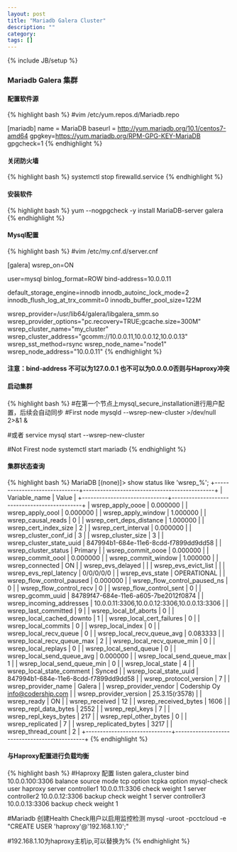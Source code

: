 ```yaml
---
layout: post
title: "Mariadb Galera Cluster"
description: ""
category: 
tags: []
---
```

{% include JB/setup %}

### Mariadb Galera 集群

#### 配置软件源
{% highlight bash %}
#vim /etc/yum.repos.d/Mariadb.repo

[mariadb]
name = MariaDB
baseurl = http://yum.mariadb.org/10.1/centos7-amd64
gpgkey=https://yum.mariadb.org/RPM-GPG-KEY-MariaDB
gpgcheck=1
{% endhighlight %}

#### 关闭防火墙
{% highlight bash %}
systemctl stop firewalld.service
{% endhighlight %}

#### 安装软件
{% highlight bash %}
yum --nogpgcheck -y install MariaDB-server galera
{% endhighlight %}

#### Mysql配置
{% highlight bash %}
#vim /etc/my.cnf.d/server.cnf 

[galera]
wsrep_on=ON

user=mysql
binlog_format=ROW
bind-address=10.0.0.11

default_storage_engine=innodb
innodb_autoinc_lock_mode=2
innodb_flush_log_at_trx_commit=0
innodb_buffer_pool_size=122M

wsrep_provider=/usr/lib64/galera/libgalera_smm.so
wsrep_provider_options="pc.recovery=TRUE;gcache.size=300M"
wsrep_cluster_name="my_cluster"
wsrep_cluster_address="gcomm://10.0.0.11,10.0.0.12,10.0.0.13"
wsrep_sst_method=rsync
wsrep_node_name="node1"
wsrep_node_address="10.0.0.11"
{% endhighlight %}

#### 注意：bind-address 不可以为127.0.0.1 也不可以为0.0.0.0否则与Haproxy冲突

#### 启动集群
{% highlight bash %}
#在第一个节点上mysql_secure_installation进行用户配置，后续会自动同步
#First node
mysqld --wsrep-new-cluster >/dev/null 2>&1 &

#或者
service mysql start --wsrep-new-cluster

#Not Firest node
systemctl start mariadb
{% endhighlight %}

#### 集群状态查询
{% highlight bash %}
MariaDB [(none)]> show status like 'wsrep_%';
+------------------------------+----------------------------------------------+
| Variable_name                | Value                                        |
+------------------------------+----------------------------------------------+
| wsrep_apply_oooe             | 0.000000                                     |
| wsrep_apply_oool             | 0.000000                                     |
| wsrep_apply_window           | 1.000000                                     |
| wsrep_causal_reads           | 0                                            |
| wsrep_cert_deps_distance     | 1.000000                                     |
| wsrep_cert_index_size        | 2                                            |
| wsrep_cert_interval          | 0.000000                                     |
| wsrep_cluster_conf_id        | 3                                            |
| wsrep_cluster_size           | 3                                            |
| wsrep_cluster_state_uuid     | 847994b1-684e-11e6-8cdd-f7899dd9dd58         |
| wsrep_cluster_status         | Primary                                      |
| wsrep_commit_oooe            | 0.000000                                     |
| wsrep_commit_oool            | 0.000000                                     |
| wsrep_commit_window          | 1.000000                                     |
| wsrep_connected              | ON                                           |
| wsrep_evs_delayed            |                                              |
| wsrep_evs_evict_list         |                                              |
| wsrep_evs_repl_latency       | 0/0/0/0/0                                    |
| wsrep_evs_state              | OPERATIONAL                                  |
| wsrep_flow_control_paused    | 0.000000                                     |
| wsrep_flow_control_paused_ns | 0                                            |
| wsrep_flow_control_recv      | 0                                            |
| wsrep_flow_control_sent      | 0                                            |
| wsrep_gcomm_uuid             | 84789f47-684e-11e6-a605-7be2012f0874         |
| wsrep_incoming_addresses     | 10.0.0.11:3306,10.0.0.12:3306,10.0.0.13:3306 |
| wsrep_last_committed         | 9                                            |
| wsrep_local_bf_aborts        | 0                                            |
| wsrep_local_cached_downto    | 1                                            |
| wsrep_local_cert_failures    | 0                                            |
| wsrep_local_commits          | 0                                            |
| wsrep_local_index            | 0                                            |
| wsrep_local_recv_queue       | 0                                            |
| wsrep_local_recv_queue_avg   | 0.083333                                     |
| wsrep_local_recv_queue_max   | 2                                            |
| wsrep_local_recv_queue_min   | 0                                            |
| wsrep_local_replays          | 0                                            |
| wsrep_local_send_queue       | 0                                            |
| wsrep_local_send_queue_avg   | 0.000000                                     |
| wsrep_local_send_queue_max   | 1                                            |
| wsrep_local_send_queue_min   | 0                                            |
| wsrep_local_state            | 4                                            |
| wsrep_local_state_comment    | Synced                                       |
| wsrep_local_state_uuid       | 847994b1-684e-11e6-8cdd-f7899dd9dd58         |
| wsrep_protocol_version       | 7                                            |
| wsrep_provider_name          | Galera                                       |
| wsrep_provider_vendor        | Codership Oy <info@codership.com>            |
| wsrep_provider_version       | 25.3.15(r3578)                               |
| wsrep_ready                  | ON                                           |
| wsrep_received               | 12                                           |
| wsrep_received_bytes         | 1606                                         |
| wsrep_repl_data_bytes        | 2552                                         |
| wsrep_repl_keys              | 7                                            |
| wsrep_repl_keys_bytes        | 217                                          |
| wsrep_repl_other_bytes       | 0                                            |
| wsrep_replicated             | 7                                            |
| wsrep_replicated_bytes       | 3217                                         |
| wsrep_thread_count           | 2                                            |
+------------------------------+----------------------------------------------+
{% endhighlight %}

#### 与Haproxy配置进行负载均衡
{% highlight bash %}
#Haproxy 配置
listen galera_cluster
  bind 10.0.0.100:3306
  balance  source
  mode tcp
  option tcpka
  option mysql-check user haproxy
  server controller1 10.0.0.11:3306 check weight 1
  server controller2 10.0.0.12:3306 backup check weight 1
  server controller3 10.0.0.13:3306 backup check weight 1

#Mariadb 创建Health Check用户以启用监控检测
mysql -uroot -pcctcloud -e "CREATE USER 'haproxy'@'192.168.1.10';"

#192.168.1.10为haproxy主机ip,可以替换为%
{% endhighlight %}


